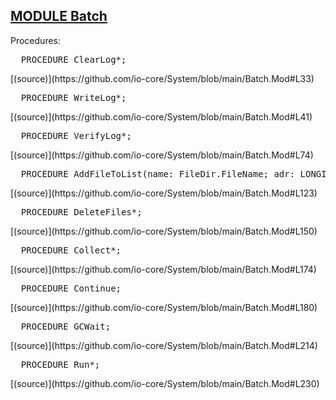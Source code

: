 
## [MODULE Batch](https://github.com/io-core/System/blob/main/Batch.Mod)

Procedures:


<pre>  PROCEDURE ClearLog*;</pre> [(source)](https://github.com/io-core/System/blob/main/Batch.Mod#L33)


<pre>  PROCEDURE WriteLog*;</pre> [(source)](https://github.com/io-core/System/blob/main/Batch.Mod#L41)


<pre>  PROCEDURE VerifyLog*;</pre> [(source)](https://github.com/io-core/System/blob/main/Batch.Mod#L74)


<pre>  PROCEDURE AddFileToList(name: FileDir.FileName; adr: LONGINT; VAR cont: BOOLEAN);</pre> [(source)](https://github.com/io-core/System/blob/main/Batch.Mod#L123)


<pre>  PROCEDURE DeleteFiles*;</pre> [(source)](https://github.com/io-core/System/blob/main/Batch.Mod#L150)


<pre>  PROCEDURE Collect*;</pre> [(source)](https://github.com/io-core/System/blob/main/Batch.Mod#L174)


<pre>  PROCEDURE Continue;</pre> [(source)](https://github.com/io-core/System/blob/main/Batch.Mod#L180)


<pre>  PROCEDURE GCWait;</pre> [(source)](https://github.com/io-core/System/blob/main/Batch.Mod#L214)


<pre>  PROCEDURE Run*;</pre> [(source)](https://github.com/io-core/System/blob/main/Batch.Mod#L230)

